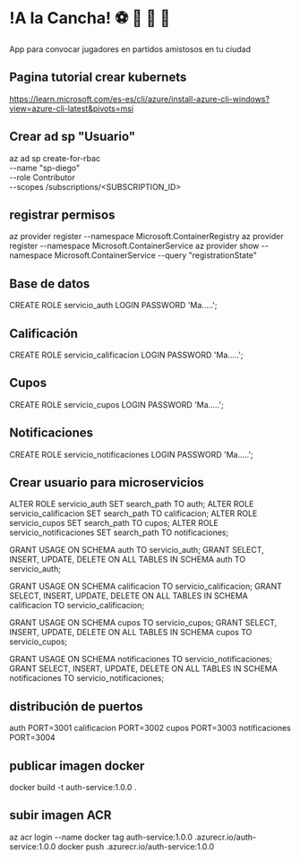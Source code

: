 # !A la Cancha! :soccer: :basketball: :tennis: :bowling:
App para convocar jugadores en partidos amistosos en tu ciudad


## Pagina tutorial crear kubernets

https://learn.microsoft.com/es-es/cli/azure/install-azure-cli-windows?view=azure-cli-latest&pivots=msi

## Crear ad sp "Usuario"

az ad sp create-for-rbac \
  --name "sp-diego" \
  --role Contributor \
  --scopes /subscriptions/<SUBSCRIPTION_ID>

## registrar permisos

az provider register --namespace Microsoft.ContainerRegistry
az provider register --namespace Microsoft.ContainerService
az provider show --namespace Microsoft.ContainerService --query "registrationState"


## Base de datos

CREATE ROLE servicio_auth LOGIN PASSWORD 'Ma.....';

## Calificación
CREATE ROLE servicio_calificacion LOGIN PASSWORD 'Ma.....';

## Cupos
CREATE ROLE servicio_cupos LOGIN PASSWORD 'Ma.....';

## Notificaciones
CREATE ROLE servicio_notificaciones LOGIN PASSWORD 'Ma.....';


## Crear usuario para microservicios

ALTER ROLE servicio_auth SET search_path TO auth;
ALTER ROLE servicio_calificacion SET search_path TO calificacion;
ALTER ROLE servicio_cupos SET search_path TO cupos;
ALTER ROLE servicio_notificaciones SET search_path TO notificaciones;


GRANT USAGE ON SCHEMA auth TO servicio_auth;
GRANT SELECT, INSERT, UPDATE, DELETE ON ALL TABLES IN SCHEMA auth TO servicio_auth;

GRANT USAGE ON SCHEMA calificacion TO servicio_calificacion;
GRANT SELECT, INSERT, UPDATE, DELETE ON ALL TABLES IN SCHEMA calificacion TO servicio_calificacion;

GRANT USAGE ON SCHEMA cupos TO servicio_cupos;
GRANT SELECT, INSERT, UPDATE, DELETE ON ALL TABLES IN SCHEMA cupos TO servicio_cupos;

GRANT USAGE ON SCHEMA notificaciones TO servicio_notificaciones;
GRANT SELECT, INSERT, UPDATE, DELETE ON ALL TABLES IN SCHEMA notificaciones TO servicio_notificaciones;


## distribución de puertos

auth	PORT=3001
calificacion	PORT=3002
cupos	PORT=3003
notificaciones	PORT=3004


## publicar imagen docker
docker build -t auth-service:1.0.0 .

## subir imagen ACR
az acr login --name <acrName>
docker tag auth-service:1.0.0 <acrName>.azurecr.io/auth-service:1.0.0
docker push <acrName>.azurecr.io/auth-service:1.0.0
